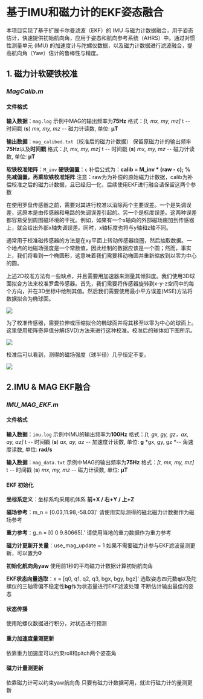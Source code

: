 # 基于IMU和磁力计的EKF姿态融合
本项目实现了基于扩展卡尔曼滤波（EKF）的 IMU 与磁力计数据融合，用于姿态估计，快速提供初始航向角，应用于姿态和航向参考系统（AHRS）中。通过对惯性测量单元 (IMU) 的加速度计与陀螺仪数据，以及磁力计数据进行滤波融合，提高航向角（Yaw）估计的鲁棒性与精度。
## 1. 磁力计软硬铁校准
### *MagCalib.m*
#### 文件格式

**输入数据**：`mag.log`
示例中MAG的输出频率为**75Hz**
格式：*[t, mx, my, mz]*
t  -- 时间戳 (**s**)
*mx, my, mz* -- 磁力计读数, 单位: **μT**

**输出数据**：`mag_calibed.txt`（校准后的磁力计数据）
保留原磁力计的输出频率**75Hz**以及**时间戳**
格式：*[t, mx, my, mz]*
t  -- 时间戳 (**s**)
*mx, my, mz* -- 磁力计读数, 单位: **μT**

**软铁校准矩阵**：`M_inv`
**硬铁偏置**：`c`
补偿公式为：**calib = M_inv * (raw - c);  % 先减偏置，再乘软铁校准矩阵**
注意：raw为为补偿的原始磁力计数据，calib为补偿校准之后的磁力计数据，且已经归一化，后续使用EKF进行融合请保留这两个参数

在使用罗盘传感器之前，需要对其进行校准以消除两个主要误差。一个是失调误差，这原本是由传感器和电路的失调误差引起的。另一个是标度误差。这两种误差都容易受到周围磁环境的干扰。例如，如果有一个x轴向的外部磁场施加到传感器上，就会给出外部x轴失调误差。同时，x轴标度也将与y轴和z轴不同。

通常用于校准磁传感器的方法是在xy平面上转动传感器绕圈，然后抽取数据。一个地点的地磁场强度是一个常数值，因此绘制的数据应该是一个圆；然而，事实上，我们将看到一个椭圆形，这意味着我们需要移动椭圆并重新缩放到以零为中心的圆。

上述2D校准方法有一些缺点，并且需要用加速器来测量其倾斜度。我们使用3D球面拟合方法来校准罗盘传感器。首先，我们需要将传感器旋转到x-y-z空间中的每个方向，并在3D坐标中绘制其值。然后我们需要使用最小平方误差(MSE)方法将数据拟合为椭球面。

[![](https://www.analog.com/cn/_/media/images/analog-dialogue/en/volume-53/number-1/articles/strapdown-inertial-navigation-system-based-on-an-imu-and-a-geomagnetic-sensor/234033-fig-01.jpg?w=900&rev=3388c0271a60461f96d9cad30ea90f9c&sc_lang=zh)](https://www.analog.com/cn/_/media/images/analog-dialogue/en/volume-53/number-1/articles/strapdown-inertial-navigation-system-based-on-an-imu-and-a-geomagnetic-sensor/234033-fig-01.jpg?w=900&rev=3388c0271a60461f96d9cad30ea90f9c&sc_lang=zh)

为了校准传感器，需要拉伸或压缩拟合的椭球面并将其移至以零为中心的球面上。这里使用矩阵奇异值分解(SVD)方法来进行这种校准。校准后的球体如下图所示。

[![](https://www.analog.com/cn/_/media/images/analog-dialogue/en/volume-53/number-1/articles/strapdown-inertial-navigation-system-based-on-an-imu-and-a-geomagnetic-sensor/234033-fig-02.png?w=900&rev=b1df667850aa4684a6805cb02c14df91&sc_lang=zh)](https://www.analog.com/cn/_/media/images/analog-dialogue/en/volume-53/number-1/articles/strapdown-inertial-navigation-system-based-on-an-imu-and-a-geomagnetic-sensor/234033-fig-02.png?w=900&rev=b1df667850aa4684a6805cb02c14df91&sc_lang=zh)

校准后可以看到，测得的磁场强度（球半径）几乎恒定不变。

[![](https://www.analog.com/cn/_/media/images/analog-dialogue/en/volume-53/number-1/articles/strapdown-inertial-navigation-system-based-on-an-imu-and-a-geomagnetic-sensor/234033-fig-03.png?w=900&rev=776e31f850cb4ffd8824ad276f07d730&sc_lang=zh)](https://www.analog.com/cn/_/media/images/analog-dialogue/en/volume-53/number-1/articles/strapdown-inertial-navigation-system-based-on-an-imu-and-a-geomagnetic-sensor/234033-fig-03.png?w=900&rev=776e31f850cb4ffd8824ad276f07d730&sc_lang=zh)

## 2.IMU & MAG EKF融合
### *IMU_MAG_EKF.m*
#### 文件格式
**输入数据**：`imu.log`
示例中IMU的输出频率为**100Hz**
格式：*[t, gx, gy, gz，ax, ay, az]*
t  -- 时间戳 (**s**)
*ax, ay, az* -- 加速度计读数, 单位: **g**
*gx, gy, gz *-- 角速度读数, 单位: **rad/s**

**输入数据**：`mag_data.txt`
示例中MAG的输出频率为**75Hz**
格式：*[t, mx, my, mz]*
t  -- 时间戳 (**s**)
*mx, my, mz* -- 磁力计读数, 单位: **μT**

#### EKF 初始化
**坐标系定义**：坐标系均采用机体系 **前+X / 右+Y / 上+Z**

**磁场参考**：m_n = [0.03,11.98,-58.03]'
请使用实际测得的磁北磁力计数据作为磁场参考

**重力参考**：g_n = [0 0 9.80665].'
请使用当地的重力数据作为重力参考

**磁力计更新开关量**：use_mag_update = 1
如果不需要磁力计参与EKF滤波量测更新，可以置为**0**

**初始化航向角yaw**
使用前1秒的平均磁力计数据计算初始航向角

**EKF状态向量选取**：x = [q0, q1, q2, q3, bgx, bgy, bgz]'
选取姿态四元数**q**以及陀螺仪的三轴零偏不稳定性**bg**作为状态量进行EKF滤波处理
不断估计输出最佳的姿态

#### 状态传播
使用陀螺仪数据进行积分，对状态进行预测
#### 重力加速度量测更新
依靠重力加速度可以约束roll和pitch两个姿态角
#### 磁力计量测更新
依靠磁力计可以约束yaw航向角
只要有磁力计数据可用，就进行磁力计的量测更新